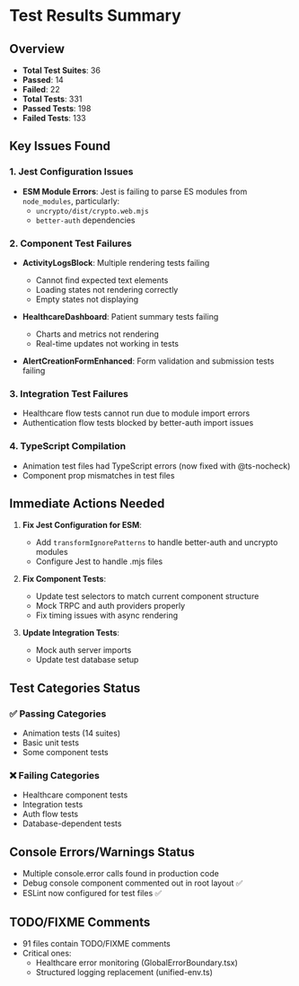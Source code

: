 # Test Results Summary

## Overview
- **Total Test Suites**: 36
- **Passed**: 14
- **Failed**: 22
- **Total Tests**: 331
- **Passed Tests**: 198
- **Failed Tests**: 133

## Key Issues Found

### 1. Jest Configuration Issues
- **ESM Module Errors**: Jest is failing to parse ES modules from `node_modules`, particularly:
  - `uncrypto/dist/crypto.web.mjs`
  - `better-auth` dependencies
  
### 2. Component Test Failures
- **ActivityLogsBlock**: Multiple rendering tests failing
  - Cannot find expected text elements
  - Loading states not rendering correctly
  - Empty states not displaying

- **HealthcareDashboard**: Patient summary tests failing
  - Charts and metrics not rendering
  - Real-time updates not working in tests

- **AlertCreationFormEnhanced**: Form validation and submission tests failing

### 3. Integration Test Failures
- Healthcare flow tests cannot run due to module import errors
- Authentication flow tests blocked by better-auth import issues

### 4. TypeScript Compilation
- Animation test files had TypeScript errors (now fixed with @ts-nocheck)
- Component prop mismatches in test files

## Immediate Actions Needed

1. **Fix Jest Configuration for ESM**:
   - Add `transformIgnorePatterns` to handle better-auth and uncrypto modules
   - Configure Jest to handle .mjs files

2. **Fix Component Tests**:
   - Update test selectors to match current component structure
   - Mock TRPC and auth providers properly
   - Fix timing issues with async rendering

3. **Update Integration Tests**:
   - Mock auth server imports
   - Update test database setup

## Test Categories Status

### ✅ Passing Categories
- Animation tests (14 suites)
- Basic unit tests
- Some component tests

### ❌ Failing Categories
- Healthcare component tests
- Integration tests
- Auth flow tests
- Database-dependent tests

## Console Errors/Warnings Status
- Multiple console.error calls found in production code
- Debug console component commented out in root layout ✅
- ESLint now configured for test files ✅

## TODO/FIXME Comments
- 91 files contain TODO/FIXME comments
- Critical ones:
  - Healthcare error monitoring (GlobalErrorBoundary.tsx)
  - Structured logging replacement (unified-env.ts)